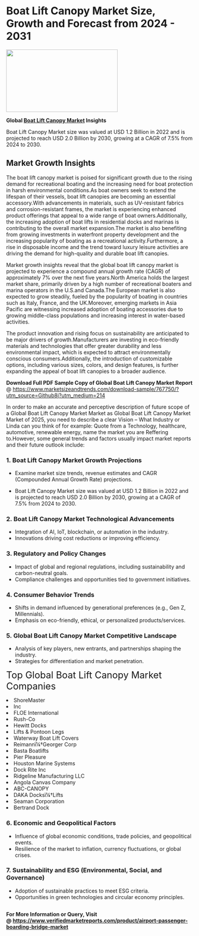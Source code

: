 <H1>Boat Lift Canopy Market Size, Growth and Forecast from 2024 - 2031</H1><img class="aligncenter size-medium wp-image-584254" src="https://thirdeyenews.in/wp-content/uploads/2024/09/Global-Market-Research-300x168.jpeg" alt="" width="300" height="168" /><p><strong>Global&nbsp;<a href="https://www.marketsizeandtrends.com/download-sample/767750/?utm_source=Github8j?utm_medium=214">Boat Lift Canopy Market</a> Insights</strong></p><p>Boat Lift Canopy Market size was valued at USD 1.2 Billion in 2022 and is projected to reach USD 2.0 Billion by 2030, growing at a CAGR of 7.5% from 2024 to 2030.</p><p><h2>Market Growth Insights</h2> <p>The boat lift canopy market is poised for significant growth due to the rising demand for recreational boating and the increasing need for boat protection in harsh environmental conditions.As boat owners seek to extend the lifespan of their vessels, boat lift canopies are becoming an essential accessory.With advancements in materials, such as UV-resistant fabrics and corrosion-resistant frames, the market is experiencing enhanced product offerings that appeal to a wide range of boat owners.Additionally, the increasing adoption of boat lifts in residential docks and marinas is contributing to the overall market expansion.The market is also benefiting from growing investments in waterfront property development and the increasing popularity of boating as a recreational activity.Furthermore, a rise in disposable income and the trend toward luxury leisure activities are driving the demand for high-quality and durable boat lift canopies.</p> <p>Market growth insights reveal that the global boat lift canopy market is projected to experience a compound annual growth rate (CAGR) of approximately 7% over the next five years.North America holds the largest market share, primarily driven by a high number of recreational boaters and marina operators in the U.S.and Canada.The European market is also expected to grow steadily, fueled by the popularity of boating in countries such as Italy, France, and the UK.Moreover, emerging markets in Asia Pacific are witnessing increased adoption of boating accessories due to growing middle-class populations and increasing interest in water-based activities.</p> <p>The product innovation and rising focus on sustainability are anticipated to be major drivers of growth.Manufacturers are investing in eco-friendly materials and technologies that offer greater durability and less environmental impact, which is expected to attract environmentally conscious consumers.Additionally, the introduction of customizable options, including various sizes, colors, and design features, is further expanding the appeal of boat lift canopies to a broader audience.</p> <p><span class=""><strong>Download Full PDF Sample Copy of Global Boat Lift Canopy Market Report</strong> @ <a href="https://www.marketsizeandtrends.com/download-sample/767750/?utm_source=Github8j?utm_medium=214" target="_blank">https://www.marketsizeandtrends.com/download-sample/767750/?utm_source=Github8j?utm_medium=214</a></span></p><p>In order to make an accurate and perceptive description of future scope of a Global&nbsp;Boat Lift Canopy Market Market as Global&nbsp;Boat Lift Canopy Market Market of 2025, you need to describe a clear Vision &ndash; What Industry or Linda can you think of for example: Quote from a Technology, healthcare, automotive, renewable energy, name the market you are Reffering to.However, some general trends and factors usually impact market reports and their future outlook include:</p><h3>1.&nbsp;<strong>Boat Lift Canopy Market Growth Projections</strong></h3><ul><li>Examine market size trends, revenue estimates and CAGR (Compounded Annual Growth Rate) projections.</li><li><p>Boat Lift Canopy Market size was valued at USD 1.2 Billion in 2022 and is projected to reach USD 2.0 Billion by 2030, growing at a CAGR of 7.5% from 2024 to 2030.</p></li></ul><h3>2.&nbsp;<strong>Boat Lift Canopy Market Technological Advancements</strong></h3><ul><li>Integration of AI, IoT, blockchain, or automation in the industry.</li><li>Innovations driving cost reductions or improving efficiency.</li></ul><h3>3.&nbsp;<strong>Regulatory and Policy Changes</strong></h3><ul><li>Impact of global and regional regulations, including sustainability and carbon-neutral goals.</li><li>Compliance challenges and opportunities tied to government initiatives.</li></ul><h3>4.&nbsp;<strong>Consumer Behavior Trends</strong></h3><ul><li>Shifts in demand influenced by generational preferences (e.g., Gen Z, Millennials).</li><li>Emphasis on eco-friendly, ethical, or personalized products/services.</li></ul><h3>5.&nbsp;<strong>Global Boat Lift Canopy Market Competitive Landscape</strong></h3><ul><li>Analysis of key players, new entrants, and partnerships shaping the industry.</li><li>Strategies for differentiation and market penetration.</li></ul><p data-pm-slice="1 1 []"><span style="color: inherit; font-family: inherit; font-size: 25px;">Top Global Boat Lift Canopy Market Companies</span></p><div class="" data-test-id=""><p><li>ShoreMaster</li><li> Inc</li><li> FLOE International</li><li> Rush-Co</li><li> Hewitt Docks</li><li> Lifts & Pontoon Legs</li><li> Waterway Boat Lift Covers</li><li> Reimannï¼†Georger Corp</li><li> Basta Boatlifts</li><li> Pier Pleasure</li><li> Houston Marine Systems</li><li> Dock Rite Inc</li><li> Ridgeline Manufacturing LLC</li><li> Angola Canvas Company</li><li> ABC-CANOPY</li><li> DAKA Docksï¼†Lifts</li><li> Seaman Corporation</li><li> Bertrand Dock</li></p></div><h3>6.&nbsp;<strong>Economic and Geopolitical Factors</strong></h3><ul><li>Influence of global economic conditions, trade policies, and geopolitical events.</li><li>Resilience of the market to inflation, currency fluctuations, or global crises.</li></ul><h3>7.&nbsp;<strong>Sustainability and ESG (Environmental, Social, and Governance)</strong></h3><ul><li>Adoption of sustainable practices to meet ESG criteria.</li><li>Opportunities in green technologies and circular economy principles.</li></ul><h2><strong style="font-size: 14px;">For More Information or Query, Visit @&nbsp;</strong><a style="background-color: #ffffff; font-size: 14px;" href="https://www.marketsizeandtrends.com/report/boat-lift-canopy-market/" target="_blank">https://www.verifiedmarketreports.com/product/airport-passenger-boarding-bridge-market</a></h2>